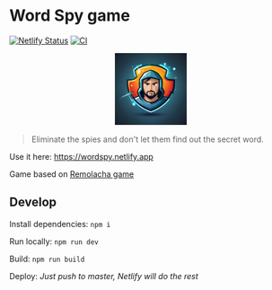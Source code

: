# Word Spy game

[![Netlify Status](https://api.netlify.com/api/v1/badges/544eb7f3-6cbd-411f-bc02-91e9c92c8ed2/deploy-status)](https://app.netlify.com/sites/wordspy/deploys) [![CI](https://github.com/mauriciabad/wordspy/actions/workflows/ci.yaml/badge.svg)](https://github.com/mauriciabad/wordspy/actions/workflows/ci.yaml)

<p align="center"><img src="public/icons/android-chrome-maskable-512x512.png" width="128"/></p>

> Eliminate the spies and don't let them find out the secret word.

Use it here: <https://wordspy.netlify.app>

Game based on [Remolacha game](https://boardgamegeek.com/boardgame/353684/remolacha)

## Develop

Install dependencies: `npm i`

Run locally: `npm run dev`

Build: `npm run build`

Deploy: _Just push to master, Netlify will do the rest_
